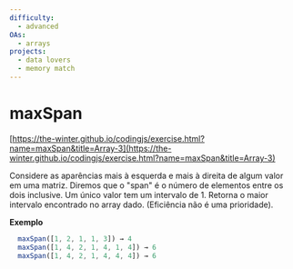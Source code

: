 ```yaml
---
difficulty:
  - advanced
OAs:
  - arrays
projects:
  - data lovers
  - memory match
---
```


# maxSpan

[https://the-winter.github.io/codingjs/exercise.html?name=maxSpan&title=Array-3](https://the-winter.github.io/codingjs/exercise.html?name=maxSpan&title=Array-3)



Considere as aparências mais à esquerda e mais à direita
de algum valor em uma matriz. Diremos que o "span" é o
número de elementos entre os dois inclusive. Um único valor
tem um intervalo de 1. Retorna o maior intervalo encontrado
no array dado. (Eficiência não é uma prioridade).

__Exemplo__

```js
  maxSpan([1, 2, 1, 1, 3]) → 4
  maxSpan([1, 4, 2, 1, 4, 1, 4]) → 6
  maxSpan([1, 4, 2, 1, 4, 4, 4]) → 6
```
